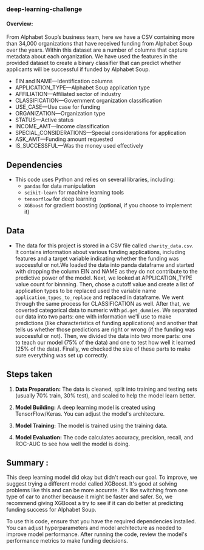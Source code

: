 ### deep-learning-challenge
#### Overview: 
From Alphabet Soup’s business team, here we have a CSV containing more than 34,000 organizations that have received funding from Alphabet Soup over the years. Within this dataset are a number of columns that capture metadata about each organization. We have used the features in the provided dataset to create a binary classifier that can predict whether applicants will be successful if funded by Alphabet Soup.

- EIN and NAME—Identification columns
- APPLICATION_TYPE—Alphabet Soup application type
- AFFILIATION—Affiliated sector of industry
- CLASSIFICATION—Government organization classification
- USE_CASE—Use case for funding
- ORGANIZATION—Organization type
- STATUS—Active status
- INCOME_AMT—Income classification
- SPECIAL_CONSIDERATIONS—Special considerations for application
- ASK_AMT—Funding amount requested
- IS_SUCCESSFUL—Was the money used effectively

## Dependencies

- This code uses Python and relies on several libraries, including:
  - `pandas` for data manipulation
  - `scikit-learn` for machine learning tools
  - `tensorflow` for deep learning
  - `XGBoost` for gradient boosting (optional, if you choose to implement it)
  
## Data

- The data for this project is stored in a CSV file called `charity_data.csv`. It contains information about various funding applications, including features and a target variable indicating whether the funding was successful or not.We loaded the data into panda dataframe and started with dropping the column EIN and NAME as they do not contribute to the predictive power of the model. Next, we looked at APPLICATION_TYPE value count for binnning. Then, chose a cutoff value and create a list of application types to be replaced used the variable name `application_types_to_replace` and replaced in dataframe. We went through the same process for CLASSIFICATION as well. After that, we coverted categorical data to numeric with `pd.get_dummies`. We separated our data into two parts: one with information we'll use to make predictions (like characteristics of funding applications) and another that tells us whether those predictions are right or wrong (if the funding was successful or not). Then, we divided the data into two more parts: one to teach our model (75% of the data) and one to test how well it learned (25% of the data). Finally, we checked the size of these parts to make sure everything was set up correctly.

## Steps taken
1. **Data Preparation:** The data is cleaned, split into training and testing sets (usually 70% train, 30% test), and scaled to help the model learn better.

2. **Model Building:** A deep learning model is created using TensorFlow/Keras. You can adjust the model's architecture.

3. **Model Training:** The model is trained using the training data.

4. **Model Evaluation:** The code calculates accuracy, precision, recall, and ROC-AUC to see how well the model is doing.

  
## Summary : 
This deep learning model did okay but didn't reach our goal. To improve, we suggest trying a different model called XGBoost. It's good at solving problems like this and can be more accurate. It's like switching from one type of car to another because it might be faster and safer. So, we recommend giving XGBoost a try to see if it can do better at predicting funding success for Alphabet Soup.

To use this code, ensure that you have the required dependencies installed. You can adjust hyperparameters and model architecture as needed to improve model performance. After running the code, review the model's performance metrics to make funding decisions.







